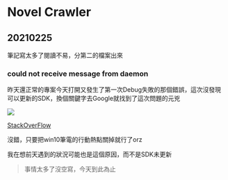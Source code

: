 # Novel Crawler

## 20210225

筆記寫太多了閱讀不易，分第二的檔案出來

### could not receive message from daemon

昨天還正常的專案今天打開又發生了第一次Debug失敗的那個錯誤，這次沒發現可以更新的SDK，換個關鍵字去Google就找到了這次問題的元兇

![](https://i.imgur.com/wec3wWk.png)

[StackOverFlow](https://github.com/gradle/gradle/issues/14094)

沒錯，只要把win10筆電的行動熱點關掉就行了orz

我在想前天遇到的狀況可能也是這個原因，而不是SDK未更新



>  事情太多了沒空寫，今天到此為止